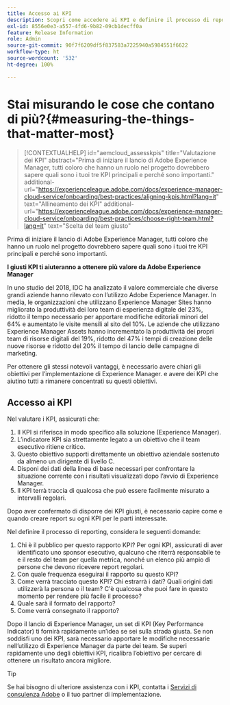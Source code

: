 ```yaml
---
title: Accesso ai KPI
description: Scopri come accedere ai KPI e definire il processo di reporting
exl-id: 8556e0e3-a557-4fd6-9b82-09cb1decff0a
feature: Release Information
role: Admin
source-git-commit: 90f7f6209df5f837583a7225940a5984551f6622
workflow-type: ht
source-wordcount: '532'
ht-degree: 100%

---
```


# Stai misurando le cose che contano di più?{#measuring-the-things-that-matter-most}

>[!CONTEXTUALHELP]
>id="aemcloud_assesskpis"
>title="Valutazione dei KPI"
>abstract="Prima di iniziare il lancio di Adobe Experience Manager, tutti coloro che hanno un ruolo nel progetto dovrebbero sapere quali sono i tuoi tre KPI principali e perché sono importanti."
>additional-url="https://experienceleague.adobe.com/docs/experience-manager-cloud-service/onboarding/best-practices/aligning-kpis.html?lang=it" text="Allineamento dei KPI"
>additional-url="https://experienceleague.adobe.com/docs/experience-manager-cloud-service/onboarding/best-practices/choose-right-team.html?lang=it" text="Scelta del team giusto"

Prima di iniziare il lancio di Adobe Experience Manager, tutti coloro che hanno un ruolo nel progetto dovrebbero sapere quali sono i tuoi tre KPI principali e perché sono importanti.

**I giusti KPI ti aiuteranno a ottenere più valore da Adobe Experience Manager**


In uno studio del 2018, IDC ha analizzato il valore commerciale che diverse grandi aziende hanno rilevato con l’utilizzo Adobe Experience Manager. In media, le organizzazioni che utilizzano Experience Manager Sites hanno migliorato la produttività dei loro team di esperienza digitale del 23%, ridotto il tempo necessario per apportare modifiche editoriali minori del 64% e aumentato le visite mensili al sito del 10%. Le aziende che utilizzano Experience Manager Assets hanno incrementato la produttività dei propri team di risorse digitali del 19%, ridotto del 47% i tempi di creazione delle nuove risorse e ridotto del 20% il tempo di lancio delle campagne di marketing.

Per ottenere gli stessi notevoli vantaggi, è necessario avere chiari gli obiettivi per l’implementazione di Experience Manager. e avere dei KPI che aiutino tutti a rimanere concentrati su questi obiettivi.

## Accesso ai KPI

Nel valutare i KPI, assicurati che:

1. Il KPI si riferisca in modo specifico alla soluzione (Experience Manager).
1. L’indicatore KPI sia strettamente legato a un obiettivo che il team esecutivo ritiene critico.
1. Questo obiettivo supporti direttamente un obiettivo aziendale sostenuto da almeno un dirigente di livello C.
1. Disponi dei dati della linea di base necessari per confrontare la situazione corrente con i risultati visualizzati dopo l’avvio di Experience Manager.
1. Il KPI terrà traccia di qualcosa che può essere facilmente misurato a intervalli regolari.

Dopo aver confermato di disporre dei KPI giusti, è necessario capire come e quando creare report su ogni KPI per le parti interessate.

Nel definire il processo di reporting, considera le seguenti domande:

1. Chi è il pubblico per questo rapporto KPI? Per ogni KPI, assicurati di aver identificato uno sponsor esecutivo, qualcuno che riterrà responsabile te e il resto del team per quella metrica, nonché un elenco più ampio di persone che devono ricevere report regolari.
1. Con quale frequenza eseguirai il rapporto su questo KPI?
1. Come verrà tracciato questo KPI? Chi estrarrà i dati? Quali origini dati utilizzerà la persona o il team? C&#39;è qualcosa che puoi fare in questo momento per rendere più facile il processo?
1. Quale sarà il formato del rapporto?
1. Come verrà consegnato il rapporto?

Dopo il lancio di Experience Manager, un set di KPI (Key Performance Indicator) ti fornirà rapidamente un’idea se sei sulla strada giusta. Se non soddisfi uno dei KPI, sarà necessario apportare le modifiche necessarie nell’utilizzo di Experience Manager da parte dei team. Se superi rapidamente uno degli obiettivi KPI, ricalibra l’obiettivo per cercare di ottenere un risultato ancora migliore.

>[!TIP]
>
> Se hai bisogno di ulteriore assistenza con i KPI, contatta i [Servizi di consulenza Adobe](https://www.adobe.com/it/experience-cloud/consulting-services.html) o il tuo partner di implementazione.
